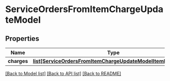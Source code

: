 # ServiceOrdersFromItemChargeUpdateModel

## Properties
Name | Type | Description | Notes
------------ | ------------- | ------------- | -------------
**charges** | [**list[ServiceOrdersFromItemChargeUpdateModelItemPriceModel]**](ServiceOrdersFromItemChargeUpdateModelItemPriceModel.md) |  | [optional] 

[[Back to Model list]](../README.md#documentation-for-models) [[Back to API list]](../README.md#documentation-for-api-endpoints) [[Back to README]](../README.md)


